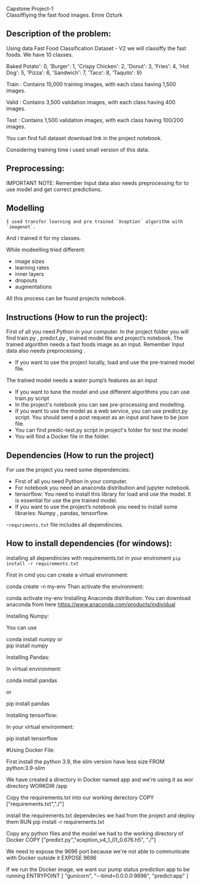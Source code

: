 Capstone Project-1  
Classiffiying the fast food images.
Emre Ozturk 
 
## Description of the problem:  
Using data Fast Food Classification Dataset - V2 we will classiffy the fast foods.
We have 10 classes.

 Baked Potato': 0,
 'Burger': 1,
 'Crispy Chicken': 2,
 'Donut': 3,
 'Fries': 4,
 'Hot Dog': 5,
 'Pizza': 6,
 'Sandwich': 7,
 'Taco': 8,
 'Taquito': 9}

Train : Contains 15,000 training images, with each class having 1,500 images.

Valid : Contains 3,500 validation images, with each class having 400 images.

Test : Contains 1,500 validation images, with each class having 100/200 images.

You can find full dataset download link in the project notebook.

Considering training time i used small version of this data.

 
## Preprocessing:
IMPORTANT NOTE: Remember Input data also needs preprocessing for to use model and get correct predictions. 

## Modelling

    I used transfer learning and pre trained `Xception` algorithm with `imagenet`.
And i trained it for my classes.

While modeelling tried different:
- image sizes
- learning rates
- inner layers
- dropouts
- augmentations

All this process can be found projects notebook.

 
## Instructions (How to run the project):

First of all you need Python in your computer.
In the project folder you will find train.py , predict.py , trained model file and project’s notebook.
The trained algorithm needs a fast foods image as an input. Remember Input data also needs preprocessing .
-	If you want to use the project locally, load and use the pre-trained model file.

The trained model needs a water pump’s features as an input
-	If you want to tune the model and use different algorithms you can use train.py script
-	In the project's notebook you can see pre-processing and modelling.
-	If you want to use the model as a web service, you can use predict.py script. You should send a post request as an input and have to be json file.  
-   You can find predic-test.py script in project's folder for test the model
-   You will find a Docker file in the folder.  

## Dependencies   (How to run the project)
For use the project you need some dependencies:
- First of all you need Python in your computer.
- For notebook you need an anaconda distribution and jupyter notebook.
- tensorflow: You need to install this library for load and use the model. It is essential for use the pre trained model.
- If you want to use the project’s notebook  you need to install some libraries:
Numpy , pandas, tensorflow.

-`requriments.txt` file includes all dependincies.

## How to install dependencies (for windows):

installing all dependincies with requirements.txt 
in your enviroment
`pip install -r requirements.txt`

First in cmd you can create a virtual environment:

conda create -n my-env
Than activate the environment:

conda activate my-env
Installing Anaconda distribution: You can download anaconda from here https://www.anaconda.com/products/individual

Installing Numpy:

You can use 

conda install numpy
or  
pip install numpy

Installing Pandas:

In virtual environment:

conda install pandas

or

pip install pandas

Installing tensorflow:

In your virtual environment:


pip install tensorflow



#Using Docker File:

First install the python 3.9, the slim version have less size
FROM python:3.9-slim

We have created a directory in Docker named app and we're using it as wor directory 
WORKDIR /app                                                                

Copy the requirements.txt into our working derectory 
COPY ["requirements.txt","./"] 

install the requirements.txt  dependecies we had from the project and deploy them 
RUN pip install -r requirements.txt

Copy any python files and the model we had to the working directory of Docker 
COPY ["predict.py","xception_v4_1_01_0.676.h5", "./"] 

We need to expose the 9696 port because we're not able to communicate with Docker outside it
EXPOSE 9696

If we run the Docker image, we want our pump status prediction app to be running
ENTRYPOINT [ "gunicorn", "--bind=0.0.0.0:9696", "predict:app" ]









